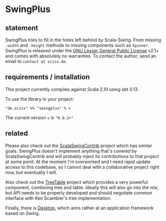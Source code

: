 # SwingPlus

## statement

SwingPlus tries to fill in the holes left behind by Scala-Swing. From missing `.width` and `.height` methods to missing components such as `Spinner`. SwingPlus is released under the [GNU Lesser General Public License](https://raw.github.com/Sciss/SwingPlus/master/LICENSE) v2.1+ and comes with absolutely no warranties. To contact the author, send an email to `contact at sciss.de`.

## requirements / installation

This project currently compiles against Scala 2.10 using sbt 0.13.

To use the library in your project:

    "de.sciss" %% "swingplus" % v

The current version `v` is `"0.0.2+"`

## related

Please also check out the [ScalaSwingContrib](https://github.com/benhutchison/ScalaSwingContrib) project which has similar goals. SwingPlus doesn't implement anything that's covered by ScalaSwingContrib and will probably inject its contributions to that project at some point. At the moment I'm overworked and I need rapid update access to this codebase, so I cannot deal with a collaborative project right now, but eventually I will.

Also check out the [TreeTable](https://github.com/Sciss/TreeTable) project which provides a very powerful component, combining tree and table. Ideally this will also go into the mix, but API needs to be properly developed and should negotiate common interface with Ken Scambler's tree implementation.

Finally, there is [Desktop](https://github.com/Sciss/Desktop), which aims rather at an application framework based on Swing.